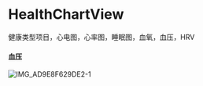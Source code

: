 # HealthChartView
健康类型项目，心电图，心率图，睡眠图，血氧，血压，HRV

#### 血压

![IMG_AD9E8F629DE2-1](/Users/hrrmac/Downloads/IMG_AD9E8F629DE2-1.jpeg)